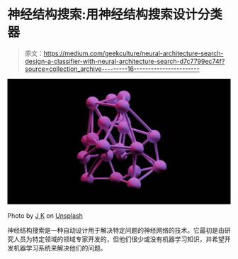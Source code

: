 # 神经结构搜索:用神经结构搜索设计分类器

> 原文：<https://medium.com/geekculture/neural-architecture-search-design-a-classifier-with-neural-architecture-search-d7c7799ec74f?source=collection_archive---------16----------------------->

![](img/d92d7001669fe735ef339eeb3b423548.png)

Photo by [J K](https://unsplash.com/@6690img?utm_source=medium&utm_medium=referral) on [Unsplash](https://unsplash.com?utm_source=medium&utm_medium=referral)

神经结构搜索是一种自动设计用于解决特定问题的神经网络的技术。它最初是由研究人员为特定领域的领域专家开发的，但他们很少或没有机器学习知识，并希望开发机器学习系统来解决他们的问题。